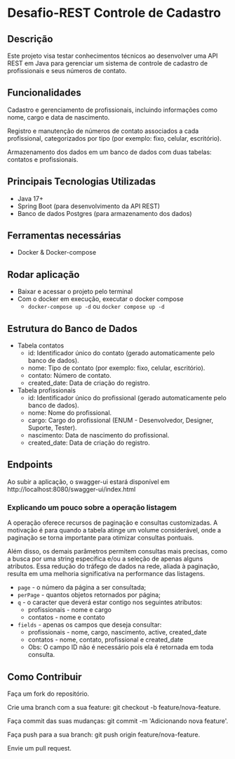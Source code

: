 # Desafio-REST Controle de Cadastro
## Descrição
Este projeto visa testar conhecimentos técnicos ao desenvolver uma API REST em Java para 
gerenciar um sistema de controle de cadastro de profissionais e seus números de contato.

## Funcionalidades
Cadastro e gerenciamento de profissionais, incluindo informações como nome, cargo e data de nascimento.

Registro e manutenção de números de contato associados a cada profissional, categorizados por tipo (por exemplo: fixo, celular, escritório).

Armazenamento dos dados em um banco de dados com duas tabelas: contatos e profissionais.

## Principais Tecnologias Utilizadas
- Java 17+
- Spring Boot (para desenvolvimento da API REST)
- Banco de dados Postgres (para armazenamento dos dados)

## Ferramentas necessárias
- Docker & Docker-compose

## Rodar aplicação
- Baixar e acessar o projeto pelo terminal
- Com o docker em execução, executar o docker compose
  - `docker-compose up -d` ou `docker compose up -d`

## Estrutura do Banco de Dados
- Tabela contatos
  - id: Identificador único do contato (gerado automaticamente pelo banco de dados).
  - nome: Tipo de contato (por exemplo: fixo, celular, escritório).
  - contato: Número de contato.
  - created_date: Data de criação do registro.
- Tabela profissionais
  - id: Identificador único do profissional (gerado automaticamente pelo banco de dados).
  - nome: Nome do profissional.
  - cargo: Cargo do profissional (ENUM - Desenvolvedor, Designer, Suporte, Tester).
  - nascimento: Data de nascimento do profissional.
  - created_date: Data de criação do registro.

## Endpoints
Ao subir a aplicação, o swagger-ui estará disponível em http://localhost:8080/swagger-ui/index.html

### Explicando um pouco sobre a operação listagem
A operação oferece recursos de paginação e consultas customizadas. A motivação é para quando a tabela
atinge um volume considerável, onde a paginação se torna importante para otimizar consultas pontuais.

Além disso, os demais parâmetros permitem consultas mais precisas, como a busca por uma string
específica e/ou a seleção de apenas alguns atributos. Essa redução do tráfego de dados na rede,
aliada à paginação, resulta em uma melhoria significativa na performance das listagens.
- `page` - o número da página a ser consultada;
- `perPage` - quantos objetos retornados por página;
- `q` - o caracter que deverá estar contigo nos seguintes atributos:
  - profissionais - nome e cargo
  - contatos - nome e contato
- `fields` - apenas os campos que deseja consultar:
  - profissionais - nome, cargo, nascimento, active, created_date
  - contatos - nome, contato, profissional e created_date
  - Obs: O campo ID não é necessário pois ela é retornada em toda consulta.

## Como Contribuir
Faça um fork do repositório.

Crie uma branch com a sua feature: git checkout -b feature/nova-feature.

Faça commit das suas mudanças: git commit -m 'Adicionando nova feature'.

Faça push para a sua branch: git push origin feature/nova-feature.

Envie um pull request.
